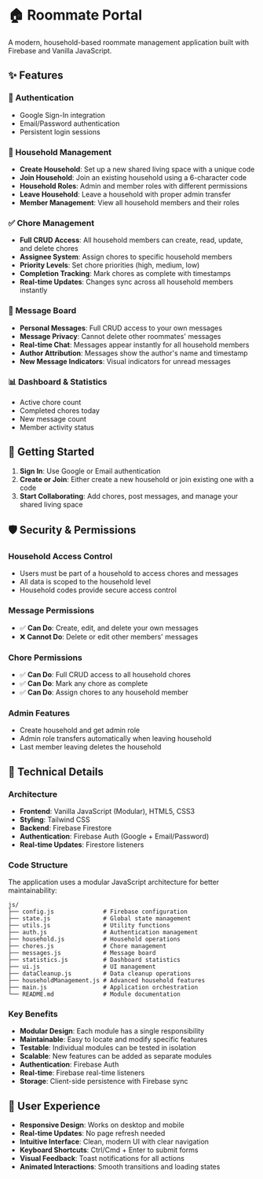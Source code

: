 # 🏠 Roommate Portal

A modern, household-based roommate management application built with Firebase and Vanilla JavaScript.

## ✨ Features

### 🔐 Authentication
- Google Sign-In integration
- Email/Password authentication
- Persistent login sessions

### 🏡 Household Management
- **Create Household**: Set up a new shared living space with a unique code
- **Join Household**: Join an existing household using a 6-character code
- **Household Roles**: Admin and member roles with different permissions
- **Leave Household**: Leave a household with proper admin transfer
- **Member Management**: View all household members and their roles

### ✅ Chore Management
- **Full CRUD Access**: All household members can create, read, update, and delete chores
- **Assignee System**: Assign chores to specific household members
- **Priority Levels**: Set chore priorities (high, medium, low)
- **Completion Tracking**: Mark chores as complete with timestamps
- **Real-time Updates**: Changes sync across all household members instantly

### 💬 Message Board
- **Personal Messages**: Full CRUD access to your own messages
- **Message Privacy**: Cannot delete other roommates' messages
- **Real-time Chat**: Messages appear instantly for all household members
- **Author Attribution**: Messages show the author's name and timestamp
- **New Message Indicators**: Visual indicators for unread messages

### 📊 Dashboard & Statistics
- Active chore count
- Completed chores today
- New message count
- Member activity status

## 🚀 Getting Started

1. **Sign In**: Use Google or Email authentication
2. **Create or Join**: Either create a new household or join existing one with a code
3. **Start Collaborating**: Add chores, post messages, and manage your shared living space

## 🛡️ Security & Permissions

### Household Access Control
- Users must be part of a household to access chores and messages
- All data is scoped to the household level
- Household codes provide secure access control

### Message Permissions
- ✅ **Can Do**: Create, edit, and delete your own messages
- ❌ **Cannot Do**: Delete or edit other members' messages

### Chore Permissions
- ✅ **Can Do**: Full CRUD access to all household chores
- ✅ **Can Do**: Mark any chore as complete
- ✅ **Can Do**: Assign chores to any household member

### Admin Features
- Create household and get admin role
- Admin role transfers automatically when leaving household
- Last member leaving deletes the household

## 🔧 Technical Details

### Architecture
- **Frontend**: Vanilla JavaScript (Modular), HTML5, CSS3
- **Styling**: Tailwind CSS
- **Backend**: Firebase Firestore
- **Authentication**: Firebase Auth (Google + Email/Password)
- **Real-time Updates**: Firestore listeners

### Code Structure
The application uses a modular JavaScript architecture for better maintainability:

```
js/
├── config.js              # Firebase configuration
├── state.js               # Global state management  
├── utils.js               # Utility functions
├── auth.js                # Authentication management
├── household.js           # Household operations
├── chores.js              # Chore management
├── messages.js            # Message board
├── statistics.js          # Dashboard statistics
├── ui.js                  # UI management
├── dataCleanup.js         # Data cleanup operations
├── householdManagement.js # Advanced household features
├── main.js                # Application orchestration
└── README.md              # Module documentation
```

### Key Benefits
- **Modular Design**: Each module has a single responsibility
- **Maintainable**: Easy to locate and modify specific features
- **Testable**: Individual modules can be tested in isolation
- **Scalable**: New features can be added as separate modules
- **Authentication**: Firebase Auth
- **Real-time**: Firebase real-time listeners
- **Storage**: Client-side persistence with Firebase sync

## 🌟 User Experience

- **Responsive Design**: Works on desktop and mobile
- **Real-time Updates**: No page refresh needed
- **Intuitive Interface**: Clean, modern UI with clear navigation
- **Keyboard Shortcuts**: Ctrl/Cmd + Enter to submit forms
- **Visual Feedback**: Toast notifications for all actions
- **Animated Interactions**: Smooth transitions and loading states